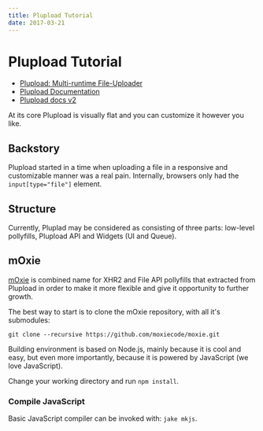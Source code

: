 ```yaml
---
title: Plupload Tutorial
date: 2017-03-21
---
```


# Plupload Tutorial

* [Plupload: Multi-runtime File-Uploader](http://www.plupload.com/)
* [Plupload Documentation](http://www.plupload.com/docs/)
* [Plupload docs v2](http://www.plupload.com/docs/v2/Getting-Started)

At its core Plupload is visually flat and you can customize it however you like.

## Backstory

Plupload started in a time when uploading a file in a responsive and customizable manner was a real pain. Internally, browsers only had the `input[type="file"]` element.

## Structure

Currently, Pluplad may be considered as consisting of three parts: low-level pollyfills, Plupload API and Widgets (UI and Queue). 

## mOxie

[mOxie](https://github.com/moxiecode/moxie) is combined name for XHR2 and File API pollyfills that extracted from Plupload in order to make it more flexible and give it opportunity to further growth.

The best way to start is to clone the mOxie repository, with all it's submodules:

```
git clone --recursive https://github.com/moxiecode/moxie.git
```

Building environment is based on Node.js, mainly because it is cool and easy, but even more importantly, because it is powered by JavaScript (we love JavaScript).

Change your working directory and run `npm install`.

### Compile JavaScript

Basic JavaScript compiler can be invoked with: `jake mkjs`.

